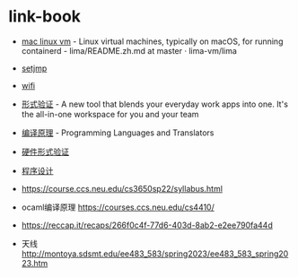 # link-book
- [mac linux vm](https://github.com/lima-vm/lima/blob/master/README.zh.md) - Linux virtual machines, typically on macOS, for running containerd - lima/README.zh.md at master · lima-vm/lima
- [setjmp](https://news.ycombinator.com/item?id=34760828)
- [wifi](https://brghena.github.io/courses/cs397/cs397-s22/)

- [形式验证](https://feline-hamster-182.notion.site/COMS-E6998-Formal-Verification-of-Systems-Software-Fall-2021-531e77f4166c4458b857df58476cb6ef) - A new tool that blends your everyday work apps into one. It's the all-in-one workspace for you and your team
- [编译原理](https://verigu.github.io/4115Fall2022/) - Programming Languages and Translators
- [硬件形式验证](https://sites.google.com/site/csee6863/)
- [程序设计](https://composingprograms.com/)
- https://course.ccs.neu.edu/cs3650sp22/syllabus.html
- ocaml编译原理 https://courses.ccs.neu.edu/cs4410/
- https://reccap.it/recaps/266f0c4f-77d6-403d-8ab2-e2ee790fa44d
- 天线 http://montoya.sdsmt.edu/ee483_583/spring2023/ee483_583_spring2023.htm

